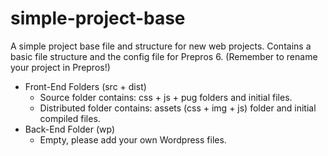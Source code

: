 # simple-project-base
A simple project base file and structure for new web projects. Contains a basic file structure and the config file for Prepros 6. (Remember to rename your project in Prepros!)

- Front-End Folders (src + dist)
  - Source folder contains: css + js + pug folders and initial files.
  - Distributed folder contains: assets (css + img + js) folder and initial compiled files.
- Back-End Folder (wp)
  - Empty, please add your own Wordpress files.

